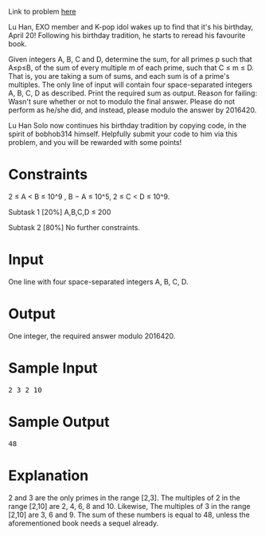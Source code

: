 Link to problem [here](https://dmoj.ca/problem/tsoc16c2p3)

Lu Han, EXO member and K-pop idol wakes up to find that it's his birthday, April 20! Following his birthday tradition, he starts to reread his favourite book.

Given integers A, B, C and D, determine the sum, for all primes p such that A≤p≤B, of the sum of every multiple m of each prime, such that C ≤ m ≤ D. That is, you are taking a sum of sums, and each sum is of a prime's multiples. The only line of input will contain four space-separated integers A, B, C, D as described. Print the required sum as output. Reason for failing: Wasn't sure whether or not to modulo the final answer. Please do not perform as he/she did, and instead, please modulo the answer by 2016420.

Lu Han Solo now continues his birthday tradition by copying code, in the spirit of bobhob314 himself. Helpfully submit your code to him via this problem, and you will be rewarded with some points!

# Constraints
2 ≤ A < B ≤ 10^9 , B − A ≤ 10^5, 2 ≤ C < D ≤ 10^9.

Subtask 1 [20%]
A,B,C,D ≤ 200

Subtask 2 [80%]
No further constraints.

# Input
One line with four space-separated integers A, B, C, D.

# Output
One integer, the required answer modulo 2016420.

# Sample Input
<pre>
2 3 2 10
</pre>

# Sample Output
<pre>48</pre>

# Explanation
2 and 3 are the only primes in the range [2,3]. The multiples of 2 in the range [2,10] are 2, 4, 6, 8 and 10. Likewise, The multiples of 3 in the range [2,10] are 3, 6 and 9. The sum of these numbers is equal to 48, unless the aforementioned book needs a sequel already.